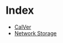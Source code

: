 # Index

- [CalVer](/docs/2024-06-03-cal-ver.md)
- [Network Storage](/docs/2024-05-32-network-storage.md)
